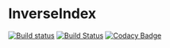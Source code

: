 # InverseIndex
[![Build status](https://ci.appveyor.com/api/projects/status/70nsp5hoy5oscwbp/branch/main?svg=true)](https://ci.appveyor.com/project/yuniyakim/inverseindex/branch/main)
[![Build Status](https://travis-ci.org/AlinaRodina99/InverseIndex.svg?branch=main)](https://travis-ci.org/AlinaRodina99/InverseIndex)
[![Codacy Badge](https://app.codacy.com/project/badge/Grade/b2d19a1377c84f24a0868565a0ed4207)](https://www.codacy.com/gh/AlinaRodina99/InverseIndex/dashboard?utm_source=github.com&amp;utm_medium=referral&amp;utm_content=AlinaRodina99/InverseIndex&amp;utm_campaign=Badge_Grade)
